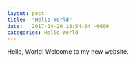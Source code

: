 ```yaml
---
layout: post
title:  "Hello World"
date:   2017-04-20 18:54:04 -0600
categories: Hello World
---
```

Hello, World! Welcome to my new website. 